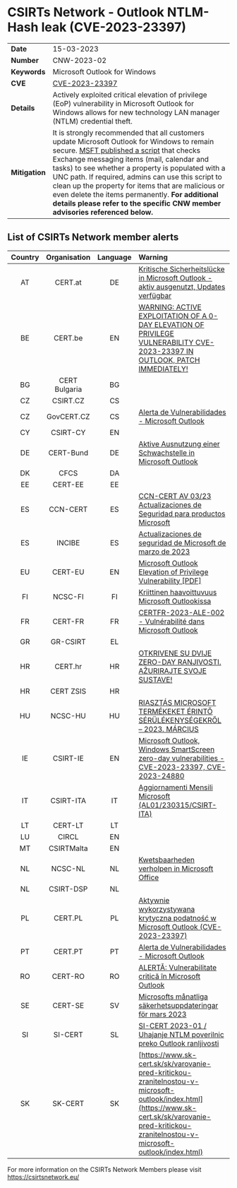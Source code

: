 # CSIRTs Network - Outlook NTLM-Hash leak (CVE-2023-23397)

|   |   |
|---|---|
| **Date** | 15-03-2023 |
| **Number** | CNW-2023-02 | 
| **Keywords** | Microsoft Outlook for Windows | 
| **CVE** | [CVE-2023-23397](https://msrc.microsoft.com/blog/2023/03/microsoft-mitigates-outlook-elevation-of-privilege-vulnerability/) | 
| **Details** | Actively exploited critical elevation of privilege (EoP) vulnerability in Microsoft Outlook for Windows allows for new technology LAN manager (NTLM) credential theft. |
| **Mitigation** |  It is strongly recommended that all customers update Microsoft Outlook for Windows to remain secure. [MSFT published a script](https://microsoft.github.io/CSS-Exchange/Security/CVE-2023-23397/) that checks Exchange messaging items (mail, calendar and tasks) to see whether a property is populated with a UNC path. If required, admins can use this script to clean up the property for items that are malicious or even delete the items permanently. **For additional details please refer to the specific CNW member advisories referenced below.** |

## List of CSIRTs Network member alerts

| Country | Organisation | Language | Warning |
| :-----: | :----------: | :------: | :------ | 
| AT | CERT.at | DE | [Kritische Sicherheitslücke in Microsoft Outlook - aktiv ausgenutzt, Updates verfügbar](https://cert.at/de/warnungen/2023/3/kritische-sicherheitslucke-in-microsoft-outlook-aktiv-ausgenutzt-updates-verfugbar) |
| BE | CERT.be | EN | [WARNING: ACTIVE EXPLOITATION OF A 0-DAY ELEVATION OF PRIVILEGE VULNERABILITY CVE-2023-23397 IN OUTLOOK, PATCH IMMEDIATELY!](https://cert.be/en/warning-active-exploitation-0-day-elevation-privilege-vulnerability-cve-2023-23397-outlook-patch)|
| BG | CERT Bulgaria | BG | |
| CZ | CSIRT.CZ | CS | |
| CZ | GovCERT.CZ | CS | [Alerta de Vulnerabilidades - Microsoft Outlook](https://www.nukib.cz/cs/infoservis/hrozby/1945-upozornujeme-na-zranitelnost-cve-2023-23397/) |
| CY | CSIRT-CY | EN | |
| DE | CERT-Bund | DE | [Aktive Ausnutzung einer Schwachstelle in Microsoft Outlook](https://www.bsi.bund.de/SharedDocs/Cybersicherheitswarnungen/DE/2023/2023-214328-1032.pdf) |
| DK | CFCS | DA | |
| EE | CERT-EE | EE | |
| ES | CCN-CERT | ES | [CCN-CERT AV 03/23 Actualizaciones de Seguridad para productos Microsoft](https://www.ccn-cert.cni.es/seguridad-al-dia/avisos-ccn-cert/12405-ccn-cert-av-03-23-actualizaciones-de-seguridad-para-productos-microsoft.html) |
| ES | INCIBE | ES | [Actualizaciones de seguridad de Microsoft de marzo de 2023](https://www.incibe-cert.es/alerta-temprana/avisos-seguridad/actualizaciones-seguridad-microsoft-marzo-2023) |
| EU | CERT-EU | EN | [Microsoft Outlook Elevation of Privilege Vulnerability [PDF] ](https://www.cert.europa.eu/static/SecurityAdvisories/2023/CERT-EU-SA2023-018.pdf) |
| FI | NCSC-FI | FI | [Kriittinen haavoittuvuus Microsoft Outlookissa](https://www.kyberturvallisuuskeskus.fi/fi/kriittinen-haavoittuvuus-microsoft-outlookissa)|
| FR | CERT-FR | FR | [CERTFR-2023-ALE-002 - Vulnérabilité dans Microsoft Outlook](https://www.cert.ssi.gouv.fr/alerte/CERTFR-2023-ALE-002/) |
| GR | GR-CSIRT | EL | |
| HR | CERT.hr | HR | [OTKRIVENE SU DVIJE ZERO-DAY RANJIVOSTI. AŽURIRAJTE SVOJE SUSTAVE!](https://www.cert.hr/otkrivene-su-dvije-zero-day-ranjivosti-azurirajte-svoje-sustave/)|
| HR | CERT ZSIS | HR | |
| HU | NCSC-HU | HU | [RIASZTÁS MICROSOFT TERMÉKEKET ÉRINTŐ SÉRÜLÉKENYSÉGEKRŐL – 2023. MÁRCIUS](https://nki.gov.hu/figyelmeztetesek/riasztas/riasztas-microsoft-termekeket-erinto-serulekenysegekrol-2023-marcius/) |
| IE | CSIRT-IE | EN | [Microsoft Outlook, Windows SmartScreen zero-day vulnerabilities - CVE-2023-23397, CVE-2023-24880](https://www.ncsc.gov.ie/pdfs/MS-Vulns_160323.pdf) |
| IT | CSIRT-ITA | IT | [Aggiornamenti Mensili Microsoft (AL01/230315/CSIRT-ITA)](https://www.csirt.gov.it/contenuti/aggiornamenti-mensili-microsoft-al01-230315-csirt-ita)|
| LT | CERT-LT | LT | |
| LU | CIRCL | EN | |
| MT | CSIRTMalta | EN | |
| NL | NCSC-NL | NL | [Kwetsbaarheden verholpen in Microsoft Office](https://www.ncsc.nl/actueel/advisory?id=NCSC-2023-0128) |
| NL | CSIRT-DSP | NL | |
| PL | CERT.PL | PL | [Aktywnie wykorzystywana krytyczna podatność w Microsoft Outlook (CVE-2023-23397)](https://cert.pl/posts/2023/03/outlook-cve-2023-23397/) |
| PT | CERT.PT | PT | [Alerta de Vulnerabilidades - Microsoft Outlook](https://dyn.cncs.gov.pt/pt/alerta-detalhe/art/135764/alerta-de-vulnerabilidades-microsoft-outlook) |
| RO | CERT-RO | RO | [ALERTĂ: Vulnerabilitate critică în Microsoft Outlook](https://www.dnsc.ro/citeste/alerta-vulnerabilitate-critica-microsoft-outlook-exploatata-activ-martie-2023) |
| SE | CERT-SE | SV | [Microsofts månatliga säkerhetsuppdateringar för mars 2023](https://www.cert.se/2023/03/microsofts-manatliga-sakerhetsuppdateringar-for-mars-2023) |
| SI | SI-CERT | SL | [SI-CERT 2023-01 / Uhajanje NTLM poverilnic preko Outlook ranljivosti](https://www.cert.si/si-cert-2023-01/) |
| SK | SK-CERT | SK | [https://www.sk-cert.sk/sk/varovanie-pred-kritickou-zranitelnostou-v-microsoft-outlook/index.html](https://www.sk-cert.sk/sk/varovanie-pred-kritickou-zranitelnostou-v-microsoft-outlook/index.html)|

 

For more information on the CSIRTs Network Members please visit https://csirtsnetwork.eu/ 
